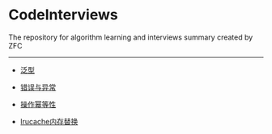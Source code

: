 # CodeInterviews

The repository for algorithm learning and interviews summary created by ZFC

----------------

- [泛型](/notebook/java/泛型.md)

- [错误与异常](/notebook/java/错误与异常.md)

- [操作幂等性](/notebook/database/幂等性.md)

- [lrucache内存替换](/notebook/LruCache/Lru.md)

